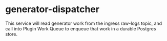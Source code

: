 # generator-dispatcher

This service will read generator work from the ingress raw-logs topic, and call
into Plugin Work Queue to enqueue that work in a durable Postgres store.
